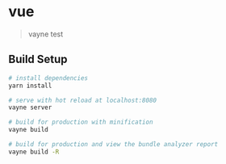 # vue

> vayne test

## Build Setup

``` bash
# install dependencies
yarn install

# serve with hot reload at localhost:8080
vayne server

# build for production with minification
vayne build

# build for production and view the bundle analyzer report
vayne build -R
```
